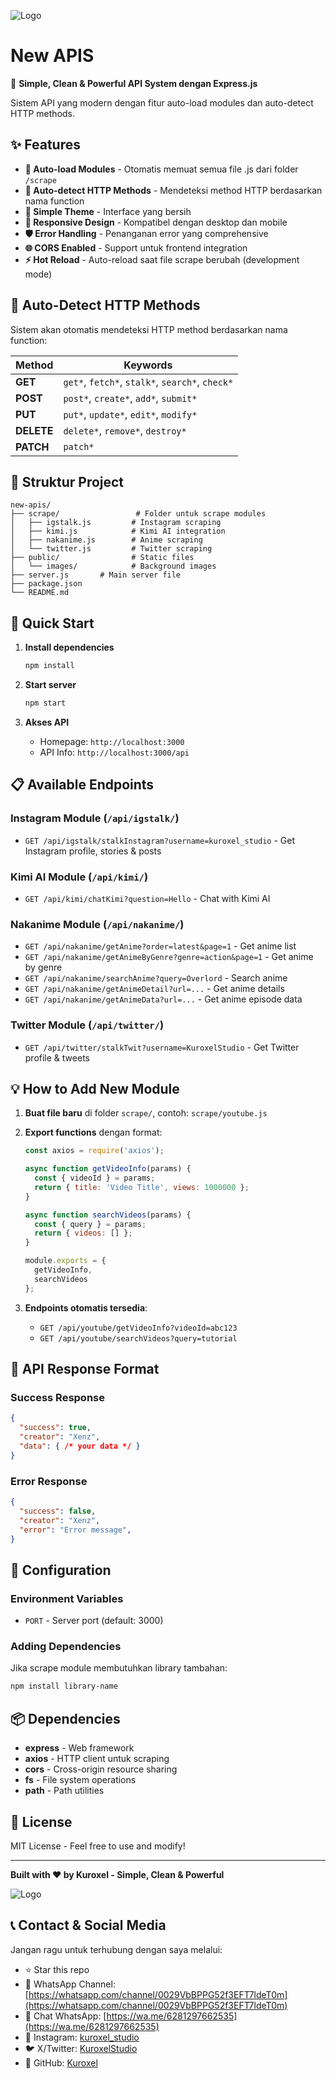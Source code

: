 ![Logo](https://files.catbox.moe/fetqga.jpg)
# New APIS

🚀 **Simple, Clean & Powerful API System dengan Express.js**

Sistem API yang modern dengan fitur auto-load modules dan auto-detect HTTP methods.

## ✨ Features

- **🔄 Auto-load Modules** - Otomatis memuat semua file .js dari folder `/scrape`
- **🎯 Auto-detect HTTP Methods** - Mendeteksi method HTTP berdasarkan nama function
- **🎨 Simple Theme** - Interface yang bersih
- **📱 Responsive Design** - Kompatibel dengan desktop dan mobile
- **🛡️ Error Handling** - Penanganan error yang comprehensive
- **🌐 CORS Enabled** - Support untuk frontend integration
- **⚡ Hot Reload** - Auto-reload saat file scrape berubah (development mode)

## 🎯 Auto-Detect HTTP Methods

Sistem akan otomatis mendeteksi HTTP method berdasarkan nama function:

| Method | Keywords |
|--------|----------|
| **GET** | `get*`, `fetch*`, `stalk*`, `search*`, `check*` |
| **POST** | `post*`, `create*`, `add*`, `submit*` |
| **PUT** | `put*`, `update*`, `edit*`, `modify*` |
| **DELETE** | `delete*`, `remove*`, `destroy*` |
| **PATCH** | `patch*` |

## 📁 Struktur Project

```
new-apis/
├── scrape/                 # Folder untuk scrape modules
│   ├── igstalk.js         # Instagram scraping
│   ├── kimi.js            # Kimi AI integration
│   ├── nakanime.js        # Anime scraping
│   └── twitter.js         # Twitter scraping
├── public/                # Static files
│   └── images/            # Background images
├── server.js       # Main server file
├── package.json
└── README.md
```

## 🚀 Quick Start

1. **Install dependencies**
   ```bash
   npm install
   ```

2. **Start server**
   ```bash
   npm start
   ```

3. **Akses API**
   - Homepage: `http://localhost:3000`
   - API Info: `http://localhost:3000/api`

## 📋 Available Endpoints

### Instagram Module (`/api/igstalk/`)
- `GET /api/igstalk/stalkInstagram?username=kuroxel_studio` - Get Instagram profile, stories & posts

### Kimi AI Module (`/api/kimi/`)
- `GET /api/kimi/chatKimi?question=Hello` - Chat with Kimi AI

### Nakanime Module (`/api/nakanime/`)
- `GET /api/nakanime/getAnime?order=latest&page=1` - Get anime list
- `GET /api/nakanime/getAnimeByGenre?genre=action&page=1` - Get anime by genre
- `GET /api/nakanime/searchAnime?query=Overlord` - Search anime
- `GET /api/nakanime/getAnimeDetail?url=...` - Get anime details
- `GET /api/nakanime/getAnimeData?url=...` - Get anime episode data

### Twitter Module (`/api/twitter/`)
- `GET /api/twitter/stalkTwit?username=KuroxelStudio` - Get Twitter profile & tweets

## 💡 How to Add New Module

1. **Buat file baru** di folder `scrape/`, contoh: `scrape/youtube.js`

2. **Export functions** dengan format:
   ```javascript
   const axios = require('axios');

   async function getVideoInfo(params) {
     const { videoId } = params;
     return { title: 'Video Title', views: 1000000 };
   }

   async function searchVideos(params) {
     const { query } = params;
     return { videos: [] };
   }

   module.exports = {
     getVideoInfo,
     searchVideos
   };
   ```

3. **Endpoints otomatis tersedia**:
   - `GET /api/youtube/getVideoInfo?videoId=abc123`
   - `GET /api/youtube/searchVideos?query=tutorial`

## 📝 API Response Format

### Success Response
```json
{
  "success": true,
  "creator": "Xenz",
  "data": { /* your data */ }
}
```

### Error Response
```json
{
  "success": false,
  "creator": "Xenz",
  "error": "Error message",
}
```

## 🔧 Configuration

### Environment Variables
- `PORT` - Server port (default: 3000)



### Adding Dependencies
Jika scrape module membutuhkan library tambahan:
```bash
npm install library-name
```

## 📦 Dependencies

- **express** - Web framework
- **axios** - HTTP client untuk scraping
- **cors** - Cross-origin resource sharing
- **fs** - File system operations
- **path** - Path utilities

## 📄 License

MIT License - Feel free to use and modify!

---

**Built with ❤️ by Kuroxel - Simple, Clean & Powerful**

![Logo](https://files.catbox.moe/dk0erc.jpg)


## 📞 Contact & Social Media

Jangan ragu untuk terhubung dengan saya melalui:

- ⭐ Star this repo
- 💬 WhatsApp Channel: [https://whatsapp.com/channel/0029VbBPPG52f3EFT7ldeT0m](https://whatsapp.com/channel/0029VbBPPG52f3EFT7ldeT0m)
- 📱 Chat WhatsApp: [https://wa.me/6281297662535](https://wa.me/6281297662535)
- 📸 Instagram: [kuroxel_studio](https://www.instagram.com/kuroxel_studio)
- 🐦 X/Twitter: [KuroxelStudio](https://twitter.com/KuroxelStudio)
- 🐙 GitHub: [Kuroxel](https://github.com/Kuroxel)



